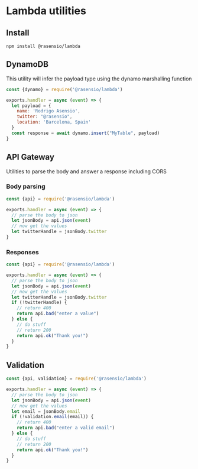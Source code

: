 # Lambda utilities

## Install

```shell
npm install @rasensio/lambda
```

## DynamoDB

This utility will infer the payload type using the dynamo marshalling function

```javascript
const {dynamo} = require('@rasensio/lambda')

exports.handler = async (event) => {
  let payload = {
    name: 'Rodrigo Asensio',
    twitter: "@rasensio",
    location: 'Barcelona, Spain'
  }
  const response = await dynamo.insert("MyTable", payload)
}
```

## API Gateway

Utilities to parse the body and answer a response including CORS

### Body parsing

```javascript
const {api} = require('@rasensio/lambda')

exports.handler = async (event) => {
  // parse the body to json
  let jsonBody = api.json(event)
  // now get the values
  let twitterHandle = jsonBody.twitter
}
```

### Responses

```javascript
const {api} = require('@rasensio/lambda')

exports.handler = async (event) => {
  // parse the body to json
  let jsonBody = api.json(event)
  // now get the values
  let twitterHandle = jsonBody.twitter
  if (!twitterHandle) {
    // return 400
    return api.bad("enter a value")
  } else {
    // do stuff
    // return 200
    return api.ok("Thank you!")
  }
}
```

## Validation

```javascript
const {api, validation} = require('@rasensio/lambda')

exports.handler = async (event) => {
  // parse the body to json
  let jsonBody = api.json(event)
  // now get the values
  let email = jsonBody.email
  if (!validation.email(email)) {
    // return 400
    return api.bad("enter a valid email")
  } else {
    // do stuff
    // return 200
    return api.ok("Thank you!")
  }
}
```
